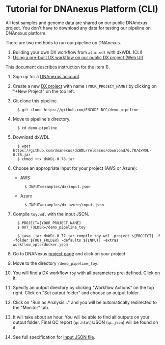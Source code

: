 Tutorial for DNAnexus Platform (CLI)
====================================

All test samples and genome data are shared on our public DNAnexus project. You don't have to download any data for testing our pipeline on DNAnexus platform.

There are two methods to run our pipeline on DNAnexus.

1) Building your own DX workflow from `atac.wdl` with dxWDL (CLI)
2) [Using a pre-built DX workflow on our public DX project (Web UI)](tutorial_dx_web.md)

This document describes instruction for the item 1).

1. Sign up for a [DNAnexus account](https://platform.dnanexus.com/register).

2. Create a new [DX project](https://platform.dnanexus.com/projects) with name `[YOUR_PROJECT_NAME]` by clicking on "+New Project" on the top left.

3. Git clone this pipeline.
    ```
      $ git clone https://github.com/ENCODE-DCC/demo-pipeline
    ```

4. Move to pipeline's directory.
    ```
      $ cd demo-pipeline
    ```

5. Download dxWDL.
    ```
      $ wget https://github.com/dnanexus/dxWDL/releases/download/0.78/dxWDL-0.78.jar
      $ chmod +rx dxWDL-0.78.jar
    ```

6. Choose an appropriate input for your project (AWS or Azure):
    * AWS
      ```
        $ INPUT=examples/dx/input.json
      ```
    * Azure
      ```
        $ INPUT=examples/dx_azure/input.json
      ```

7. Compile `toy.wdl` with the input JSON.
    ```
      $ PROJECT=[YOUR_PROJECT_NAME]
      $ OUT_FOLDER=/demo_pipeline_toy

      $ java -jar dxWDL-0.77.jar compile toy.wdl -project ${PROJECT} -f -folder ${OUT_FOLDER} -defaults ${INPUT} -extras workflow_opts/docker.json
    ```

8. Go to DNANexus [project page](https://platform.dnanexus.com/projects) and click on your project.

9. Move to the directory `/demo_pipeline_toy`.

10. You will find a DX workflow `toy` with all parameters pre-defined. Click on it. 

11. Specify an output directory by clicking "Workflow Actions" on the top right. Click on "Set output folder" and choose an output folder.

12. Click on "Run as Analysis..." and you will be automatically redirected to the "Monitor" tab.

13. It will take about an hour. You will be able to find all outputs on your output folder. Final QC report (`qc.html`)/JSON (`qc.json`) will be found on it.

14. See full specification for [input JSON file](input.md).

